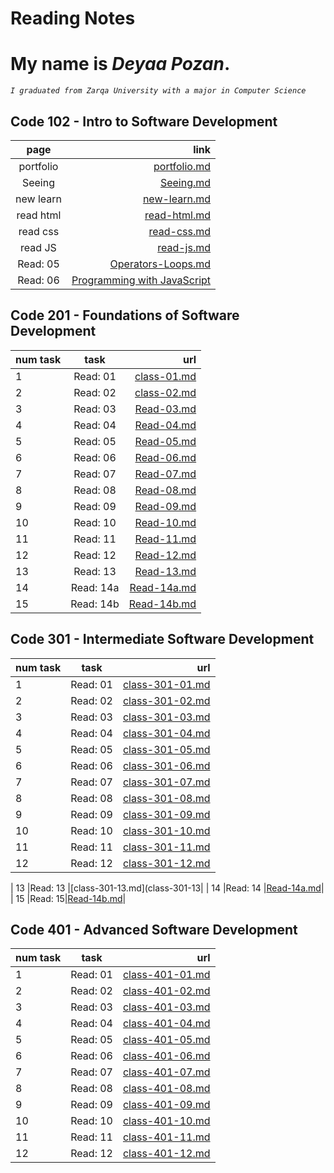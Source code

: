 # Reading Notes

# My name is ***Deyaa Pozan***.
*`I graduated from Zarqa University with a major in Computer Science`*

## Code 102 - Intro to Software Development


|**page**  |**link**|
|  :----:  | ---:   |
| portfolio|  [portfolio.md](portfolio)   |
| Seeing   |  [Seeing.md](Seeing-Your-Remote)     |
| new learn     | [new-learn.md](new-learn)    |
| read html    | [read-html.md](read-html)    |
| read css    | [read-css.md](read-css)    |
| read JS    | [read-js.md](read-js)    |
| Read: 05    | [Operators-Loops.md](Operators-Loops)    |
| Read: 06    | [Programming with JavaScript](function-js) |




## Code 201 - Foundations of Software Development

| num task |  task   |    url    |
| :---     | :----:  |      ---: |
|   1      |Read: 01 |[class-01.md](class-01)   |
|   2      |Read: 02 |[class-02.md](class-02)|
|   3      |Read: 03 |[Read-03.md](Read-03)|
|   4      |Read: 04 |[Read-04.md](Read-04) |
|   5      |Read: 05 |[Read-05.md](Read-05)|
|   6      |Read: 06 |[Read-06.md](Read-06)|
|   7      |Read: 07 |[Read-07.md](Read-07)|
|   8      |Read: 08 |[Read-08.md](Read-08)|
|   9      |Read: 09 |[Read-09.md](Read-09)|
|   10     |Read: 10 |[Read-10.md](Read-10)|
|   11     |Read: 11 |[Read-11.md](Read-11)|
|   12     |Read: 12 |[Read-12.md](Read-12)|
|   13     |Read: 13 |[Read-13.md](Read-13)|
|   14     |Read: 14a|[Read-14a.md](Read-14a)|
|   15     |Read: 14b|[Read-14b.md](Read-14b)|



## Code 301 - Intermediate Software Development

| num task |  task   |    url    |
| :---     | :----:  |      ---: |
|   1      |Read: 01 |[class-301-01.md](class-301-01)   |
|   2      |Read: 02 |[class-301-02.md](class-301-02)|
|   3      |Read: 03 |[class-301-03.md](class-301-03)|
|   4      |Read: 04 |[class-301-04.md](class-301-04) |
|   5      |Read: 05 |[class-301-05.md](class-301-05)|
|   6      |Read: 06 |[class-301-06.md](class-301-06)|
|   7      |Read: 07 |[class-301-07.md](class-301-07)|
|   8      |Read: 08 |[class-301-08.md](class-301-08)|
|   9      |Read: 09 |[class-301-09.md](class-301-09)|
|   10     |Read: 10 |[class-301-10.md](class-301-10)|
|   11     |Read: 11 |[class-301-11.md](class-301-11)|
|   12     |Read: 12 |[class-301-12.md](class-301-12)|

|   13     |Read: 13 |[class-301-13.md](class-301-13|
|   14     |Read: 14 |[Read-14a.md](Read-14a)|
|   15     |Read: 15|[Read-14b.md](Read-14b)|

## Code 401 - Advanced Software Development


| num task |  task   |    url    |
| :---     | :----:  |      ---: |
|   1      |Read: 01 |[class-401-01.md](class-401-01)|
|   2      |Read: 02 |[class-401-02.md](class-401-02)|
|   3      |Read: 03 |[class-401-03.md](class-401-03)|
|   4      |Read: 04 |[class-401-04.md](class-401-04)|
|   5      |Read: 05 |[class-401-05.md](class-401-05)|
|   6      |Read: 06 |[class-401-06.md](class-401-06)|
|   7      |Read: 07 |[class-401-07.md](class-401-07)|
|   8      |Read: 08 |[class-401-08.md](class-401-08)|
|   9      |Read: 09 |[class-401-09.md](class-401-09)|
|   10     |Read: 10 |[class-401-10.md](class-401-10)|
|   11     |Read: 11 |[class-401-11.md](class-401-11)|
|   12     |Read: 12 |[class-401-12.md](class-401-12)|


 
